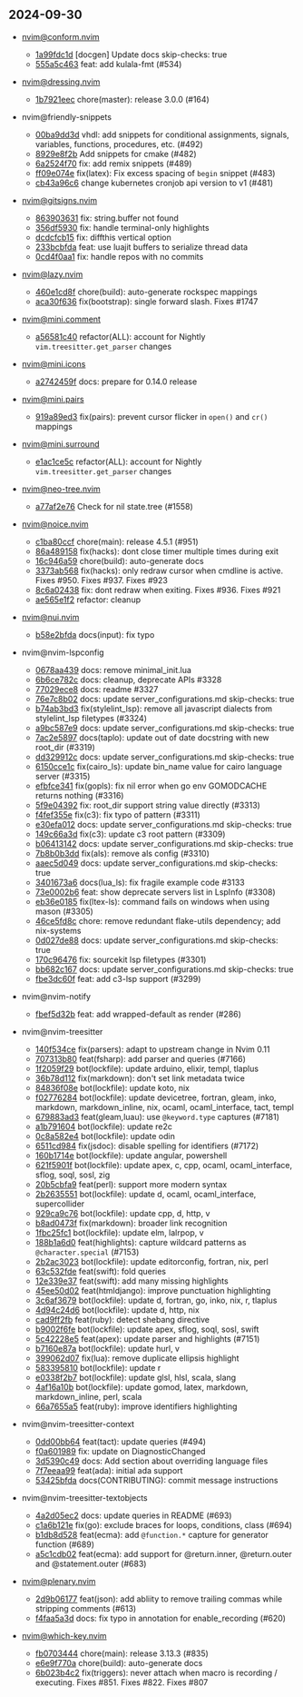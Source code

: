 ## 2024-09-30

* nvim@conform.nvim
  - [1a99fdc1d](https://github.com/stevearc/conform.nvim/commit/1a99fdc1d3aa9ccdf3021e67982a679a8c5c740c) [docgen] Update docs skip-checks: true
  - [555a5c463](https://github.com/stevearc/conform.nvim/commit/555a5c4638957400fe59bf8125e09576bbc6ea86) feat: add kulala-fmt (#534)

* nvim@dressing.nvim
  - [1b7921eec](https://github.com/stevearc/dressing.nvim/commit/1b7921eecc65af1baf8ac1dc06f0794934cbcfb2) chore(master): release 3.0.0 (#164)

* nvim@friendly-snippets
  - [00ba9dd3d](https://github.com/rafamadriz/friendly-snippets/commit/00ba9dd3df89509f95437b8d595553707c46d5ea) vhdl: add snippets for conditional assignments, signals, variables, functions, procedures, etc. (#492)
  - [8929e8f2b](https://github.com/rafamadriz/friendly-snippets/commit/8929e8f2b14ef84fe33a0443f6be8fc668a251d6) Add snippets for cmake (#482)
  - [6a2524f70](https://github.com/rafamadriz/friendly-snippets/commit/6a2524f7017f1d1f33dae6408df30566fa51a1bb) fix: add remix snippets (#489)
  - [ff09e074e](https://github.com/rafamadriz/friendly-snippets/commit/ff09e074e2af424f0190081bb3f8d1db2881e80b) fix(latex): Fix excess spacing of `begin` snippet (#483)
  - [cb43a96c6](https://github.com/rafamadriz/friendly-snippets/commit/cb43a96c68b98c17468dadb870346d9031a676f9) change kubernetes cronjob api version to v1 (#481)

* nvim@gitsigns.nvim
  - [863903631](https://github.com/lewis6991/gitsigns.nvim/commit/863903631e676b33e8be2acb17512fdc1b80b4fb) fix: string.buffer not found
  - [356df5930](https://github.com/lewis6991/gitsigns.nvim/commit/356df59308d8b87486644d2324d7558ac0f3db36) fix: handle terminal-only highlights
  - [dcdcfcb15](https://github.com/lewis6991/gitsigns.nvim/commit/dcdcfcb15eb7c6fc6023dbf03e9644e9d5b2f484) fix: diffthis vertical option
  - [233bcbfda](https://github.com/lewis6991/gitsigns.nvim/commit/233bcbfda3a04e19ae4fb365a8cbd32d9aa8c0d1) feat: use luajit buffers to serialize thread data
  - [0cd4f0aa1](https://github.com/lewis6991/gitsigns.nvim/commit/0cd4f0aa1067b7261f0649b3124e1159dac3df8b) fix: handle repos with no commits

* nvim@lazy.nvim
  - [460e1cd8f](https://github.com/folke/lazy.nvim/commit/460e1cd8f24e364d54543a4b0e83f6f4ec1f65fb) chore(build): auto-generate rockspec mappings
  - [aca30f636](https://github.com/folke/lazy.nvim/commit/aca30f63619a7492ecdea8833a065cf83c80f764) fix(bootstrap): single forward slash. Fixes #1747

* nvim@mini.comment
  - [a56581c40](https://github.com/echasnovski/mini.comment/commit/a56581c40c19fa26f2b39da72504398de3173c5a) refactor(ALL): account for Nightly `vim.treesitter.get_parser` changes

* nvim@mini.icons
  - [a2742459f](https://github.com/echasnovski/mini.icons/commit/a2742459f0ee32806c2438ca06b4d8b331f3f4d4) docs: prepare for 0.14.0 release

* nvim@mini.pairs
  - [919a89ed3](https://github.com/echasnovski/mini.pairs/commit/919a89ed3c9f4142215a44c9fffca72fa8c8e792) fix(pairs): prevent cursor flicker in `open()` and `cr()` mappings

* nvim@mini.surround
  - [e1ac1ce5c](https://github.com/echasnovski/mini.surround/commit/e1ac1ce5c7499aa4cc2ca9fb1adec9e730dd9394) refactor(ALL): account for Nightly `vim.treesitter.get_parser` changes

* nvim@neo-tree.nvim
  - [a77af2e76](https://github.com/nvim-neo-tree/neo-tree.nvim/commit/a77af2e764c5ed4038d27d1c463fa49cd4794e07) Check for nil state.tree (#1558)

* nvim@noice.nvim
  - [c1ba80ccf](https://github.com/folke/noice.nvim/commit/c1ba80ccf6b3bd8c7fc88fe2e61085131d44ad65) chore(main): release 4.5.1 (#951)
  - [86a489158](https://github.com/folke/noice.nvim/commit/86a4891583d2374fbd6183c16ed46dc00ce37fba) fix(hacks): dont close timer multiple times during exit
  - [16c946a59](https://github.com/folke/noice.nvim/commit/16c946a5964f0cf966f77ae16aa11cb40969ae8a) chore(build): auto-generate docs
  - [3373ab568](https://github.com/folke/noice.nvim/commit/3373ab568c7cbf83f1244eab922ece9aeccde1fb) fix(hacks): only redraw cursor when cmdline is active. Fixes #950. Fixes #937. Fixes #923
  - [8c6a02438](https://github.com/folke/noice.nvim/commit/8c6a02438f869e79e4d343683bc198ebf4b10d49) fix: dont redraw when exiting. Fixes #936. Fixes #921
  - [ae565e1f2](https://github.com/folke/noice.nvim/commit/ae565e1f200f3eba117da4e28c279582217ab276) refactor: cleanup

* nvim@nui.nvim
  - [b58e2bfda](https://github.com/MunifTanjim/nui.nvim/commit/b58e2bfda5cea347c9d58b7f11cf3012c7b3953f) docs(input): fix typo

* nvim@nvim-lspconfig
  - [0678aa439](https://github.com/neovim/nvim-lspconfig/commit/0678aa439b82965daf03679cd146e84f10e299c3) docs: remove minimal_init.lua
  - [6b6ce782c](https://github.com/neovim/nvim-lspconfig/commit/6b6ce782c28843f8afde4296f8425daee363839f) docs: cleanup, deprecate APIs #3328
  - [77029ece8](https://github.com/neovim/nvim-lspconfig/commit/77029ece81b69208ffcc16f150d0946d54015a14) docs: readme #3327
  - [76e7c8b02](https://github.com/neovim/nvim-lspconfig/commit/76e7c8b029e6517f3689390d6599e9b446551704) docs: update server_configurations.md skip-checks: true
  - [b74ab3bd3](https://github.com/neovim/nvim-lspconfig/commit/b74ab3bd3fb4f4d9d9fd8f65b5c3cb5ad639d1cc) fix(stylelint_lsp): remove all javascript dialects from stylelint_lsp filetypes (#3324)
  - [a9bc587e9](https://github.com/neovim/nvim-lspconfig/commit/a9bc587e9ae0cbcb3e90a2e9342f86b3b78c4408) docs: update server_configurations.md skip-checks: true
  - [7ac2e5897](https://github.com/neovim/nvim-lspconfig/commit/7ac2e58973078e4594d36746af0c73ede68709ca) docs(taplo): update out of date docstring with new root_dir (#3319)
  - [dd329912c](https://github.com/neovim/nvim-lspconfig/commit/dd329912c8d446240584a2dbcd3802af3a19105a) docs: update server_configurations.md skip-checks: true
  - [6150cce1c](https://github.com/neovim/nvim-lspconfig/commit/6150cce1cae2fe9285ad30bd00889c2a904309e9) fix(cairo_ls): update bin_name value for cairo language server (#3315)
  - [efbfce341](https://github.com/neovim/nvim-lspconfig/commit/efbfce341c9f546ca2a155a9316886fc1b80eace) fix(gopls): fix nil error when go env GOMODCACHE returns nothing (#3316)
  - [5f9e04392](https://github.com/neovim/nvim-lspconfig/commit/5f9e043922969aa93f555a68ce10868ef7222867) fix: root_dir support string value directly (#3313)
  - [f4fef355e](https://github.com/neovim/nvim-lspconfig/commit/f4fef355efa3c5d0813512480ee7b2c050b09fe4) fix(c3): fix typo of pattern (#3311)
  - [e30efa012](https://github.com/neovim/nvim-lspconfig/commit/e30efa012186e35708af32995e3aae7dafdf5bb3) docs: update server_configurations.md skip-checks: true
  - [149c66a3d](https://github.com/neovim/nvim-lspconfig/commit/149c66a3d94cc943815838ca3544d8eef2bfbabc) fix(c3): update c3 root pattern (#3309)
  - [b06413142](https://github.com/neovim/nvim-lspconfig/commit/b064131428f6bbbbc905f4451ba6779fda334a3a) docs: update server_configurations.md skip-checks: true
  - [7b8b0b3dd](https://github.com/neovim/nvim-lspconfig/commit/7b8b0b3ddd0ed6eddc93982753acaddc578defac) fix(als): remove als config (#3310)
  - [aaec5d049](https://github.com/neovim/nvim-lspconfig/commit/aaec5d049af99e7b975bdf68aca582f1aa91b338) docs: update server_configurations.md skip-checks: true
  - [3401673a6](https://github.com/neovim/nvim-lspconfig/commit/3401673a63ead77b310fdc64148d42df53c1bad3) docs(lua_ls): fix fragile example code #3133
  - [73e0002b6](https://github.com/neovim/nvim-lspconfig/commit/73e0002b6f211376bbf36c31a2f812aedf6bd6b0) feat: show deprecate servers list in LspInfo (#3308)
  - [eb36e0185](https://github.com/neovim/nvim-lspconfig/commit/eb36e0185ad4b92b0999fb698428f2966334d2c1) fix(ltex-ls): command fails on windows when using mason (#3305)
  - [46ce5fd8c](https://github.com/neovim/nvim-lspconfig/commit/46ce5fd8c081f179a509da423077f8372e63ffc4) chore: remove redundant flake-utils dependency; add nix-systems
  - [0d027de88](https://github.com/neovim/nvim-lspconfig/commit/0d027de8820917db548486564d0d5b17af4b3db4) docs: update server_configurations.md skip-checks: true
  - [170c96476](https://github.com/neovim/nvim-lspconfig/commit/170c9647612a4ad85373f1f70a03d4b79dbc0241) fix: sourcekit lsp filetypes (#3301)
  - [bb682c167](https://github.com/neovim/nvim-lspconfig/commit/bb682c167a0878338b4313b55538953d1c039085) docs: update server_configurations.md skip-checks: true
  - [fbe3dc60f](https://github.com/neovim/nvim-lspconfig/commit/fbe3dc60f88c93828e771710e07af1db8700ac53) feat: add c3-lsp support (#3299)

* nvim@nvim-notify
  - [fbef5d32b](https://github.com/rcarriga/nvim-notify/commit/fbef5d32be8466dd76544a257d3f3dce20082a07) feat: add wrapped-default as render (#286)

* nvim@nvim-treesitter
  - [140f534ce](https://github.com/nvim-treesitter/nvim-treesitter/commit/140f534ce9c02189921b80f5c8a68ab9e3f92ce8) fix(parsers): adapt to upstream change in Nvim 0.11
  - [707313b80](https://github.com/nvim-treesitter/nvim-treesitter/commit/707313b80a2f1e65fa06dba2052cc49ce6762a60) feat(fsharp): add parser and queries (#7166)
  - [1f2059f29](https://github.com/nvim-treesitter/nvim-treesitter/commit/1f2059f29329560e11438b0e5b3e7282bb7e8c59) bot(lockfile): update arduino, elixir, templ, tlaplus
  - [36b78d112](https://github.com/nvim-treesitter/nvim-treesitter/commit/36b78d112bddd69a05e24679241962e29e494d9e) fix(markdown): don't set link metadata twice
  - [84836f08e](https://github.com/nvim-treesitter/nvim-treesitter/commit/84836f08ef840756990cab874f9f5e18d4f173f5) bot(lockfile): update koto, nix
  - [f02776284](https://github.com/nvim-treesitter/nvim-treesitter/commit/f027762845fa35ff27fe0487c86537a74a480a0c) bot(lockfile): update devicetree, fortran, gleam, inko, markdown, markdown_inline, nix, ocaml, ocaml_interface, tact, templ
  - [679883ad3](https://github.com/nvim-treesitter/nvim-treesitter/commit/679883ad31f1752cac92a4ca182cee8b2751d4f1) feat(gleam,luau): use `@keyword.type` captures (#7181)
  - [a1b791604](https://github.com/nvim-treesitter/nvim-treesitter/commit/a1b791604b079c5aaac3cb67aafffd30fb371bc0) bot(lockfile): update re2c
  - [0c8a582e4](https://github.com/nvim-treesitter/nvim-treesitter/commit/0c8a582e474e248f2a4406188e0c653f92a064cf) bot(lockfile): update odin
  - [6511cd984](https://github.com/nvim-treesitter/nvim-treesitter/commit/6511cd984ab4b21e28f83af488f38dc89c3b0586) fix(jsdoc): disable spelling for identifiers (#7172)
  - [160b1714e](https://github.com/nvim-treesitter/nvim-treesitter/commit/160b1714ec5024e480da0a356cada1bec2474f7f) bot(lockfile): update angular, powershell
  - [621f5901f](https://github.com/nvim-treesitter/nvim-treesitter/commit/621f5901f0b3e762cc4c5ed0f9246cf1495193ad) bot(lockfile): update apex, c, cpp, ocaml, ocaml_interface, sflog, soql, sosl, zig
  - [20b5cbfa9](https://github.com/nvim-treesitter/nvim-treesitter/commit/20b5cbfa92cac93ab78f3fefeb6169e4ea303189) feat(perl): support more modern syntax
  - [2b2635551](https://github.com/nvim-treesitter/nvim-treesitter/commit/2b2635551c83f26f87bf122ad25fcaf90b9a6be0) bot(lockfile): update d, ocaml, ocaml_interface, supercollider
  - [929ca9c76](https://github.com/nvim-treesitter/nvim-treesitter/commit/929ca9c76ee20bb27cffbde4ee90583b6c54d616) bot(lockfile): update cpp, d, http, v
  - [b8ad0473f](https://github.com/nvim-treesitter/nvim-treesitter/commit/b8ad0473f4d5d7b59e17a67ad0b68711b0232486) fix(markdown): broader link recognition
  - [1fbc25fc1](https://github.com/nvim-treesitter/nvim-treesitter/commit/1fbc25fc111cf5c7e73819657c8968dc5fa302ad) bot(lockfile): update elm, lalrpop, v
  - [188b1a6d0](https://github.com/nvim-treesitter/nvim-treesitter/commit/188b1a6d01fd9bcf04bf2bc932d611809b154acc) feat(highlights): capture wildcard patterns as `@character.special` (#7153)
  - [2b2ac3023](https://github.com/nvim-treesitter/nvim-treesitter/commit/2b2ac302324f4cd2194c5dcaa59332b65e1c6403) bot(lockfile): update editorconfig, fortran, nix, perl
  - [63c532fde](https://github.com/nvim-treesitter/nvim-treesitter/commit/63c532fde5fe52a6ad907b577cdc3fa136475fc6) feat(swift): fold queries
  - [12e339e37](https://github.com/nvim-treesitter/nvim-treesitter/commit/12e339e370aa7c7ec8a57579425dd5d95a309b7e) feat(swift): add many missing highlights
  - [45ee50d02](https://github.com/nvim-treesitter/nvim-treesitter/commit/45ee50d02bc3fa1b9cc3770da41242b07afcd6f3) feat(htmldjango): improve punctuation highlighting
  - [3c6af3679](https://github.com/nvim-treesitter/nvim-treesitter/commit/3c6af36794b26e1bcac3f126b43e0f646154725d) bot(lockfile): update d, fortran, go, inko, nix, r, tlaplus
  - [4d94c24d6](https://github.com/nvim-treesitter/nvim-treesitter/commit/4d94c24d6cb9985347bdf0692c1fd81088c6c8b2) bot(lockfile): update d, http, nix
  - [cad9ff2fb](https://github.com/nvim-treesitter/nvim-treesitter/commit/cad9ff2fbc4a3c931cd7023611e931b0f337c9ae) feat(ruby): detect shebang directive
  - [b9002f6fe](https://github.com/nvim-treesitter/nvim-treesitter/commit/b9002f6fe679e2b8025a46116081c0da629a6b8c) bot(lockfile): update apex, sflog, soql, sosl, swift
  - [5c42228e5](https://github.com/nvim-treesitter/nvim-treesitter/commit/5c42228e586bd46cc75478f982f1d29655a7f9ef) feat(apex): update parser and highlights (#7151)
  - [b7160e87a](https://github.com/nvim-treesitter/nvim-treesitter/commit/b7160e87aadbb3f5f6ee87ce139406fe3433044e) bot(lockfile): update hurl, v
  - [399062d07](https://github.com/nvim-treesitter/nvim-treesitter/commit/399062d072355be7cd3441a7931cb05378a6c6a2) fix(lua): remove duplicate ellipsis highlight
  - [583395810](https://github.com/nvim-treesitter/nvim-treesitter/commit/583395810e40373c1394d2e2e2393a63213ccbcd) bot(lockfile): update r
  - [e0338f2b7](https://github.com/nvim-treesitter/nvim-treesitter/commit/e0338f2b74fbad808f2569c7d4eadd8796af2118) bot(lockfile): update glsl, hlsl, scala, slang
  - [4af16a10b](https://github.com/nvim-treesitter/nvim-treesitter/commit/4af16a10b7f1e79275f712a1c6dcf725d301a303) bot(lockfile): update gomod, latex, markdown, markdown_inline, perl, scala
  - [66a7655a5](https://github.com/nvim-treesitter/nvim-treesitter/commit/66a7655a5e57605ccd1fcced74de99a84d2f09c2) feat(ruby): improve identifiers highlighting

* nvim@nvim-treesitter-context
  - [0dd00bb64](https://github.com/nvim-treesitter/nvim-treesitter-context/commit/0dd00bb6423b4c655e6a0f9dd2f5332167bb6d33) feat(tact): update queries (#494)
  - [f0a601989](https://github.com/nvim-treesitter/nvim-treesitter-context/commit/f0a601989fe02ed717bb4ca43e1039e15de3e6c8) fix: update on DiagnosticChanged
  - [3d5390c49](https://github.com/nvim-treesitter/nvim-treesitter-context/commit/3d5390c49e3f8fe457b376df2a49aa39d75b7911) docs: Add section about overriding language files
  - [7f7eeaa99](https://github.com/nvim-treesitter/nvim-treesitter-context/commit/7f7eeaa99e5a9beab518f502292871ae5f20de6f) feat(ada): initial ada support
  - [53425bfda](https://github.com/nvim-treesitter/nvim-treesitter-context/commit/53425bfdae212a4395888281fce69ce33ae0ccdb) docs(CONTRIBUTING): commit message instructions

* nvim@nvim-treesitter-textobjects
  - [4a2d05ec2](https://github.com/nvim-treesitter/nvim-treesitter-textobjects/commit/4a2d05ec24eaa6b655c7d19092a3b6c0219d46b9) docs: update queries in README (#693)
  - [c1a6b121e](https://github.com/nvim-treesitter/nvim-treesitter-textobjects/commit/c1a6b121e67231d6cfe230584691bd7ffa157110) fix(go): exclude braces for loops, conditions, class (#694)
  - [b1db8d528](https://github.com/nvim-treesitter/nvim-treesitter-textobjects/commit/b1db8d528241739effeac01e4e3542770b25c3aa) feat(ecma): add `@function.*` capture for generator function (#689)
  - [a5c1cdb02](https://github.com/nvim-treesitter/nvim-treesitter-textobjects/commit/a5c1cdb022749b637bde8c322ba90599f876222c) feat(ecma): add support for @return.inner, @return.outer and @statement.outer (#683)

* nvim@plenary.nvim
  - [2d9b06177](https://github.com/nvim-lua/plenary.nvim/commit/2d9b06177a975543726ce5c73fca176cedbffe9d) feat(json): add abliity to remove trailing commas while stripping comments (#613)
  - [f4faa5a3d](https://github.com/nvim-lua/plenary.nvim/commit/f4faa5a3dc77a694ba58f42585985fed88540ac6) docs: fix typo in annotation for enable_recording (#620)

* nvim@which-key.nvim
  - [fb0703444](https://github.com/folke/which-key.nvim/commit/fb070344402cfc662299d9914f5546d840a22126) chore(main): release 3.13.3 (#835)
  - [e6e9f770a](https://github.com/folke/which-key.nvim/commit/e6e9f770a46c2a8d481b43ea90d8801401ce78f8) chore(build): auto-generate docs
  - [6b023b4c2](https://github.com/folke/which-key.nvim/commit/6b023b4c29ecc0aad06a51dd14bd2754b43bb0c8) fix(triggers): never attach when macro is recording / executing. Fixes #851. Fixes #822. Fixes #807